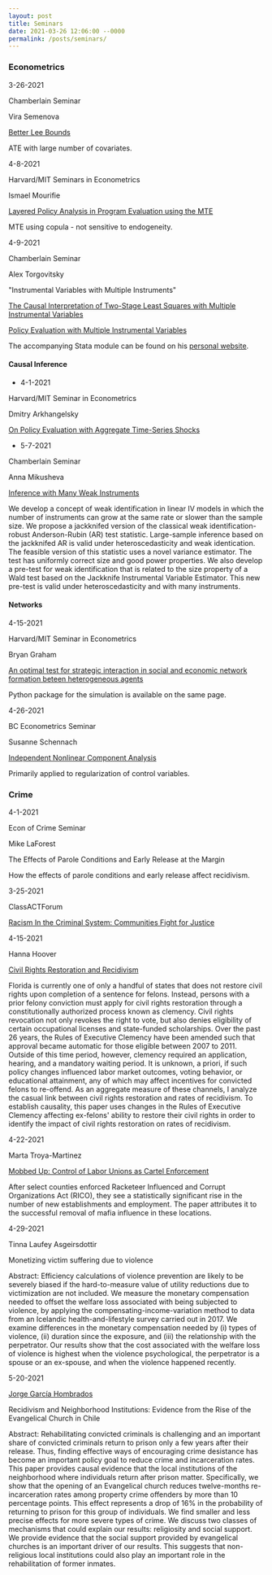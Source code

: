 ```yaml
---
layout: post
title: Seminars
date: 2021-03-26 12:06:00 --0000
permalink: /posts/seminars/
---
```


### Econometrics

3-26-2021

Chamberlain Seminar

Vira Semenova

[Better Lee Bounds](https://sites.google.com/view/semenovavira/research?authuser=0)

ATE with large number of covariates.


4-8-2021

Harvard/MIT Seminars in Econometrics

Ismael Mourifie

[Layered Policy Analysis in Program Evaluation using the MTE](https://sites.google.com/site/ismaelymourifie/DMTE_MOURIFIE_WAN.pdf?attredirects=0&d=1)

MTE using copula - not sensitive to endogeneity.


4-9-2021

Chamberlain Seminar

Alex Torgovitsky

"Instrumental Variables with Multiple Instruments"

[The Causal Interpretation of Two-Stage Least Squares with Multiple Instrumental Variables](https://a-torgovitsky.github.io/monotonicity.pdf)

[Policy Evaluation with Multiple Instrumental Variables](https://a-torgovitsky.github.io/multipleivmte.pdf)

The accompanying Stata module can be found on his [personal website](https://a-torgovitsky.github.io/).

#### Causal Inference

- 4-1-2021

Harvard/MIT Seminar in Econometrics

Dmitry Arkhangelsky

[On Policy Evaluation with Aggregate Time-Series Shocks](https://sites.google.com/view/dmitry-arkhangelsky/research?authuser=0)

- 5-7-2021

Chamberlain Seminar

Anna Mikusheva

[Inference with Many Weak Instruments](https://drive.google.com/file/d/1-yas_cspytrr9r1iDR-yPyOVnNefpBqN/view?usp=sharing)

We develop a concept of weak identification in linear IV models in which the number of instruments can grow at the same rate or slower than the sample size. We propose a jackknifed version of the classical weak identification-robust Anderson-Rubin (AR) test statistic. Large-sample inference based on the jackknifed AR is valid under heteroscedasticity and weak identication. The feasible version of this statistic uses a novel variance estimator. The test has uniformly correct size and good power properties. We also develop a pre-test for weak identification that is related to the size property of a Wald test based on the Jackknife Instrumental Variable Estimator. This new pre-test is valid under heteroscedasticity and with many instruments.

#### Networks
4-15-2021

Harvard/MIT Seminar in Econometrics

Bryan Graham

[An optimal test for strategic interaction in social and economic network formation beteen heterogeneous agents](http://bryangraham.github.io/econometrics/research/)

Python package for the simulation is available on the same page.

4-26-2021

BC Econometrics Seminar

Susanne Schennach

[Independent Nonlinear Component Analysis](https://sites.google.com/a/brown.edu/smschenn/home/Papers)

Primarily applied to regularization of control variables.

### Crime

4-1-2021

Econ of Crime Seminar

Mike LaForest

The Effects of Parole Conditions and Early Release at the Margin

How the effects of parole conditions and early release affect recidivism. 

3-25-2021

ClassACTForum

[Racism In the Criminal System: Communities Fight for Justice](https://www.classacthr73.org/Racism-in-the-Criminal-System-Communities-Fight-for-Justice)

4-15-2021

Hanna Hoover

[Civil Rights Restoration and Recidivism](https://sites.google.com/view/hannahoover/research?authuser=0)

Florida is currently one of only a handful of states that does not restore civil rights upon completion of a sentence for felons. Instead, persons with a prior felony conviction must apply for civil rights restoration through a constitutionally authorized process known as clemency. Civil rights revocation not only revokes the right to vote, but also denies eligibility of certain occupational licenses and state-funded scholarships. Over the past 26 years, the Rules of Executive Clemency have been amended such that approval became automatic for those eligible between 2007 to 2011. Outside of this time period, however, clemency required an application, hearing, and a mandatory waiting period. It is unknown, a priori, if such policy changes influenced labor market outcomes, voting behavior, or educational attainment, any of which may affect incentives for convicted felons to re-offend. As an aggregate measure of these channels, I analyze the casual link between civil rights restoration and rates of recidivism. To establish causality, this paper uses changes in the Rules of Executive Clemency affecting ex-felons' ability to restore their civil rights in order to identify the impact of civil rights restoration on rates of recidivism.

4-22-2021

Marta Troya-Martinez

[Mobbed Up: Control of Labor Unions as Cartel Enforcement](https://sites.google.com/site/mtroyamartinez/research)

After select counties enforced Racketeer Influenced and Corrupt Organizations Act (RICO), they see a statistically significant rise in the number of new establishments and employment. The paper attributes it to the successful removal of mafia influence in these locations.

4-29-2021

Tinna Laufey Asgeirsdottir

Monetizing victim suffering due to violence

Abstract: Efficiency calculations of violence prevention are likely to be severely biased if the hard-to-measure value of utility reductions due to victimization are not included. We measure the monetary compensation needed to offset the welfare loss associated with being subjected to violence, by applying the compensating-income-variation method to data from an Icelandic health-and-lifestyle survey carried out in 2017. We examine differences in the monetary compensation needed by (i) types of violence, (ii) duration since the exposure, and (iii) the relationship with the perpetrator. Our results show that the cost associated with the welfare loss of violence is highest when the violence psychological, the perpetrator is a spouse or an ex-spouse, and when the violence happened recently.

5-20-2021

[Jorge García Hombrados](https://sites.google.com/view/jgarciahombrados/home?authuser=0)

Recidivism and Neighborhood Institutions: Evidence from the Rise of the Evangelical Church in Chile

Abstract: Rehabilitating convicted criminals is challenging and an important share of convicted criminals return to prison only a few years after their release. Thus, finding effective ways of encouraging crime desistance has become an important policy goal to reduce crime and incarceration rates. This paper provides causal evidence that the local institutions of the neighborhood where individuals return after prison matter. Specifically, we show that the opening of an Evangelical church reduces twelve-months re-incarceration rates among property crime offenders by more than 10 percentage points. This effect represents a drop of 16% in the probability of returning to prison for this group of individuals. We find smaller and less precise effects for more severe types of crime. We discuss two classes of mechanisms that could explain our results: religiosity and social support. We provide evidence that the social support provided by evangelical churches is an important driver of our results. This suggests that non-religious local institutions could also play an important role in the rehabilitation of former inmates.